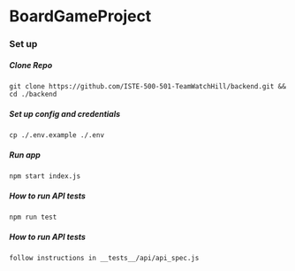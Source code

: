 # BoardGameProject

### Set up
##### Clone Repo
```
git clone https://github.com/ISTE-500-501-TeamWatchHill/backend.git && cd ./backend
```

##### Set up config and credentials
```
cp ./.env.example ./.env
```

##### Run app
```
npm start index.js
```

##### How to run API tests
```
npm run test
```

##### How to run API tests
```
follow instructions in __tests__/api/api_spec.js
```
